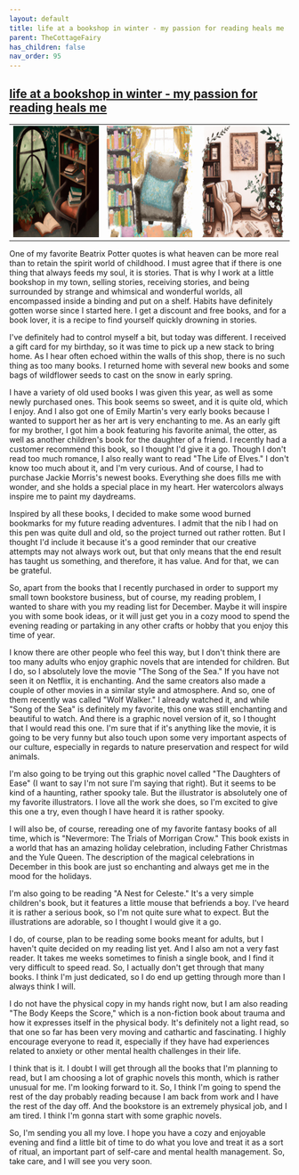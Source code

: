 ```yaml
---
layout: default
title: life at a bookshop in winter - my passion for reading heals me
parent: TheCottageFairy
has_children: false
nav_order: 95
---
```


## [life at a bookshop in winter - my passion for reading heals me](https://www.youtube.com/watch?v=Qz9WIa0DAdM)

<div>
<table align="center">
	<tr>
		<td align="center">
			<img src="../../assets/cottage_fairy_ai_generated_photos/life_at_a_bookshop_in_winter_-_my_passion_for_reading_heals_me-[Qz9WIa0DAdM]/generated_00.png" height="200" width="200"/>
		</td>
		<td align="center">
			<img src="../../assets/cottage_fairy_ai_generated_photos/life_at_a_bookshop_in_winter_-_my_passion_for_reading_heals_me-[Qz9WIa0DAdM]/generated_01.png" height="200" width="200"/>
		</td>
		<td align="center">
			<img src="../../assets/cottage_fairy_ai_generated_photos/life_at_a_bookshop_in_winter_-_my_passion_for_reading_heals_me-[Qz9WIa0DAdM]/generated_02.png" height="200" width="200"/>
		</td>
	</tr>
</table>
</div>

One of my favorite Beatrix Potter quotes is what heaven can be more real than to retain the spirit world of childhood. I must agree that if there is one thing that always feeds my soul, it is stories. That is why I work at a little bookshop in my town, selling stories, receiving stories, and being surrounded by strange and whimsical and wonderful worlds, all encompassed inside a binding and put on a shelf. Habits have definitely gotten worse since I started here. I get a discount and free books, and for a book lover, it is a recipe to find yourself quickly drowning in stories.

I've definitely had to control myself a bit, but today was different. I received a gift card for my birthday, so it was time to pick up a new stack to bring home. As I hear often echoed within the walls of this shop, there is no such thing as too many books. I returned home with several new books and some bags of wildflower seeds to cast on the snow in early spring.

I have a variety of old used books I was given this year, as well as some newly purchased ones. This book seems so sweet, and it is quite old, which I enjoy. And I also got one of Emily Martin's very early books because I wanted to support her as her art is very enchanting to me. As an early gift for my brother, I got him a book featuring his favorite animal, the otter, as well as another children's book for the daughter of a friend. I recently had a customer recommend this book, so I thought I'd give it a go. Though I don't read too much romance, I also really want to read "The Life of Elves." I don't know too much about it, and I'm very curious. And of course, I had to purchase Jackie Morris's newest books. Everything she does fills me with wonder, and she holds a special place in my heart. Her watercolors always inspire me to paint my daydreams.

Inspired by all these books, I decided to make some wood burned bookmarks for my future reading adventures. I admit that the nib I had on this pen was quite dull and old, so the project turned out rather rotten. But I thought I'd include it because it's a good reminder that our creative attempts may not always work out, but that only means that the end result has taught us something, and therefore, it has value. And for that, we can be grateful.

So, apart from the books that I recently purchased in order to support my small town bookstore business, but of course, my reading problem, I wanted to share with you my reading list for December. Maybe it will inspire you with some book ideas, or it will just get you in a cozy mood to spend the evening reading or partaking in any other crafts or hobby that you enjoy this time of year.

I know there are other people who feel this way, but I don't think there are too many adults who enjoy graphic novels that are intended for children. But I do, so I absolutely love the movie "The Song of the Sea." If you have not seen it on Netflix, it is enchanting. And the same creators also made a couple of other movies in a similar style and atmosphere. And so, one of them recently was called "Wolf Walker." I already watched it, and while "Song of the Sea" is definitely my favorite, this one was still enchanting and beautiful to watch. And there is a graphic novel version of it, so I thought that I would read this one. I'm sure that if it's anything like the movie, it is going to be very funny but also touch upon some very important aspects of our culture, especially in regards to nature preservation and respect for wild animals.

I'm also going to be trying out this graphic novel called "The Daughters of Ease" (I want to say I'm not sure I'm saying that right). But it seems to be kind of a haunting, rather spooky tale. But the illustrator is absolutely one of my favorite illustrators. I love all the work she does, so I'm excited to give this one a try, even though I have heard it is rather spooky.

I will also be, of course, rereading one of my favorite fantasy books of all time, which is "Nevermore: The Trials of Morrigan Crow." This book exists in a world that has an amazing holiday celebration, including Father Christmas and the Yule Queen. The description of the magical celebrations in December in this book are just so enchanting and always get me in the mood for the holidays.

I'm also going to be reading "A Nest for Celeste." It's a very simple children's book, but it features a little mouse that befriends a boy. I've heard it is rather a serious book, so I'm not quite sure what to expect. But the illustrations are adorable, so I thought I would give it a go.

I do, of course, plan to be reading some books meant for adults, but I haven't quite decided on my reading list yet. And I also am not a very fast reader. It takes me weeks sometimes to finish a single book, and I find it very difficult to speed read. So, I actually don't get through that many books. I think I'm just dedicated, so I do end up getting through more than I always think I will.

I do not have the physical copy in my hands right now, but I am also reading "The Body Keeps the Score," which is a non-fiction book about trauma and how it expresses itself in the physical body. It's definitely not a light read, so that one so far has been very moving and cathartic and fascinating. I highly encourage everyone to read it, especially if they have had experiences related to anxiety or other mental health challenges in their life.

I think that is it. I doubt I will get through all the books that I'm planning to read, but I am choosing a lot of graphic novels this month, which is rather unusual for me. I'm looking forward to it. So, I think I'm going to spend the rest of the day probably reading because I am back from work and I have the rest of the day off. And the bookstore is an extremely physical job, and I am tired. I think I'm gonna start with some graphic novels.

So, I'm sending you all my love. I hope you have a cozy and enjoyable evening and find a little bit of time to do what you love and treat it as a sort of ritual, an important part of self-care and mental health management. So, take care, and I will see you very soon.